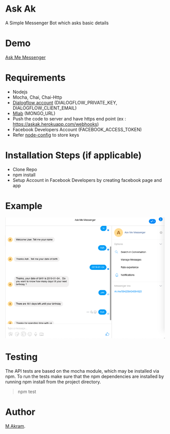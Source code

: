 # Ask Ak

A Simple Messenger Bot which asks basic details

# Demo

[Ask Me Messenger](https://www.messenger.com/t/594258434394925)

# Requirements

- Nodejs
- Mocha, Chai, Chai-Http
- [Dialogflow account](https://dialogflow.com/) (DIALOGFLOW_PRIVATE_KEY, DIALOGFLOW_CLIENT_EMAIL)
- [Mlab](https://mlab.com/) (MONGO_URL)
- Push the code to server and have https end point (ex : https://askak.herokuapp.com/webhooks)
- Facebook Developers Account (FACEBOOK_ACCESS_TOKEN)
- Refer [node-config](https://github.com/lorenwest/node-config) to store keys 

# Installation Steps (if applicable)

- Clone Repo
- npm install
- Setup Account in Facebook Developers by creating facebook page and app

# Example

![Example!](/src/public/images/ex.png "Example")


# Testing

The API tests are based on the mocha module, which may be installed via npm. To run the tests make sure that the npm dependencies are installed by running npm install from the project directory.

>npm test

# Author

[M Akram](https://github.com/sudoak).